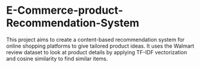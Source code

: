 # E-Commerce-product-Recommendation-System
This project aims to create a content-based recommendation system for online shopping platforms to give tailored product ideas. It uses the Walmart review dataset to look at product details by applying TF-IDF vectorization and cosine similarity to find similar items. 

